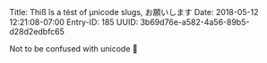Title: Thiß îs a tést of µnicode slugs, お願いします
Date: 2018-05-12 12:21:08-07:00
Entry-ID: 185
UUID: 3b69d76e-a582-4a56-89b5-d28d2edbfc65

Not to be confused with unicode 🐌
